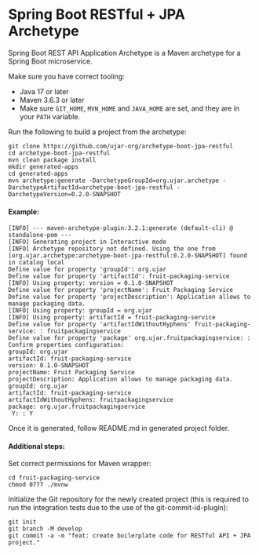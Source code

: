 # Spring Boot RESTful + JPA Archetype

Spring Boot REST API Application Archetype is a Maven archetype for a Spring Boot microservice.

Make sure you have correct tooling:

- Java 17 or later
- Maven 3.6.3 or later
- Make sure `GIT_HOME`, `MVN_HOME` and `JAVA_HOME` are set, and they are in your `PATH` variable.

Run the following to build a project from the archetype:

```
git clone https://github.com/ujar-org/archetype-boot-jpa-restful
cd archetype-boot-jpa-restful
mvn clean package install
mkdir generated-apps
cd generated-apps
mvn archetype:generate -DarchetypeGroupId=org.ujar.archetype -DarchetypeArtifactId=archetype-boot-jpa-restful -DarchetypeVersion=0.2.0-SNAPSHOT
```

#### Example:

```
[INFO] --- maven-archetype-plugin:3.2.1:generate (default-cli) @ standalone-pom ---
[INFO] Generating project in Interactive mode
[INFO] Archetype repository not defined. Using the one from [org.ujar.archetype:archetype-boot-jpa-restful:0.2.0-SNAPSHOT] found in catalog local
Define value for property 'groupId': org.ujar
Define value for property 'artifactId': fruit-packaging-service
[INFO] Using property: version = 0.1.0-SNAPSHOT
Define value for property 'projectName': Fruit Packaging Service            
Define value for property 'projectDescription': Application allows to manage packaging data.
[INFO] Using property: groupId = org.ujar
[INFO] Using property: artifactId = fruit-packaging-service
Define value for property 'artifactIdWithoutHyphens' fruit-packaging-service: : fruitpackagingservice 
Define value for property 'package' org.ujar.fruitpackagingservice: : 
Confirm properties configuration:
groupId: org.ujar
artifactId: fruit-packaging-service
version: 0.1.0-SNAPSHOT
projectName: Fruit Packaging Service
projectDescription: Application allows to manage packaging data.
groupId: org.ujar
artifactId: fruit-packaging-service
artifactIdWithoutHyphens: fruitpackagingservice
package: org.ujar.fruitpackagingservice
 Y: : Y
```

Once it is generated, follow README.md in generated project folder.

#### Additional steps:

Set correct permissions for Maven wrapper:

```
cd fruit-packaging-service
chmod 0777 ./mvnw
```

Initialize the Git repository for the newly created project (this is required to run the integration tests due to the use of the git-commit-id-plugin):

```
git init
git branch -M develop
git commit -a -m "feat: create boilerplate code for RESTful API + JPA  project."
```
